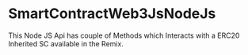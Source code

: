 # SmartContractWeb3JsNodeJs
This Node JS Api has couple of Methods which Interacts with a ERC20 Inherited SC available in the Remix.
